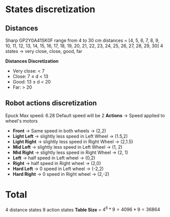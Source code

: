 ﻿
# States discretization

## Distances

Sharp GP2Y0A41SK0F range from 4 to 30 cm
distances = [4, 5, 6, 7, 8, 9, 10, 11, 12, 13, 14, 15, 16, 17, 18, 19, 20, 21, 22, 23, 24, 25, 26, 27, 28, 29, 30]
4 states -> very close, close, good, far

**Distances Discretization**
- Very close:  $<$ 7
- Close: 7 $\le$ d $<$ 13
- Good: 13 $\le$ d $<$ 20
- Far:  $>$ 20


## Robot actions discretization
Epuck Max speed: 6.28
Default speed will be 2
**Actions** -> Speed applied to wheel's motors 
- **Front** -> Same speed in both wheels -> (2,2)
- **Light Left** -> slightly less speed in Left Wheel -> (1.5,2)
- **Light Right** -> slightly less speed in Right Wheel -> (2,1.5)
- **Mid Left** -> slightly less speed in Left Wheel -> (1, 2)
- **Mid Right** -> slightly less speed in Right Wheel -> (2, 1)
- **Left** -> half speed in Left wheel -> (0,2)
- **Right** -> half speed in Right wheel -> (2,0)
- **Hard Left** -> 0 speed in Left wheel -> (-2,2)
- **Hard Right** -> 0 speed in Right wheel -> (2,-2)

# Total
 4 distance states
 9 action states
**Table Size** = $4^6*9=4096*9=36864$
